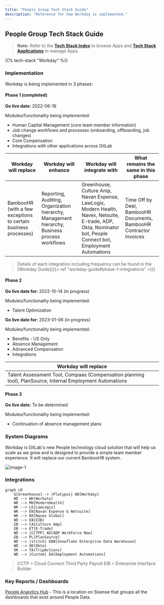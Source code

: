```yaml
---
title: "People Group Tech Stack Guide"
description: "Reference for how Workday is implemented."
---
```


## People Group Tech Stack Guide

> **Note:** Refer to the **[Tech Stack Index](https://about.gitlab.com/handbook/business-technology/tech-stack/)** to browse Apps and **[Tech Stack Applications](https://about.gitlab.com/handbook/business-technology/tech-stack-applications/)** to manage Apps.

{{% tech-stack "Workday" %}}

### Implementation

Workday is being implemented in 3 phases:

#### Phase 1 (completed)

**Go live date:** 2022-06-16

Modules/functionality being implemented:

- Human Capital Management (core team member information)
- Job change workflows and processes (onboarding, offboarding, job changes)
- Core Compensation
- Integrations with other applications across GitLab

| Workday will replace | Workday will enhance |Workday will integrate with |What remains the same in this phase|
| ------ | ------ |------ |------ |
| BambooHR (with a few exceptions to certain business processes) | Reporting, Auditing, Organization hierarchy, Management hierarchy, Business process workflows |Greenhouse, Culture Amp, Navan Expense, LawLogix, Modern Health, Navex, Netsuite, E-trade, ADP, Okta, Nominator bot, People Connect bot, Employment Automations | Time Off by Deel, BambooHR Documents, BambooHR Contractor Invoices |

> Details of each integration including frequency can be found in the [Workday Guide]({{< ref "workday-guide#phase-1-integrations" >}})

#### Phase 2

**Go live date for:** 2022-10-14 (in progress)

Modules/functionality being implemented:

- Talent Optimization

**Go live date for:** 2023-01-06 (in progress)

Modules/functionality being implemented:

- Benefits - US Only
- Absence Management
- Advanced Compensation
- Integrations

| Workday will replace |
| ------ |
| Talent Assessment Tool, Compaas (Compensation planning tool), PlanSource, Internal Employment Automations |


#### Phase 3

**Go live date:** To be determined

Modules/functionality being implemented:

- Continuation of absence management plans

### System Diagrams

Workday is GitLab's new People technology cloud solution that will help us scale as we grow and is designed to provide a simple team member experience. It will replace our current BambooHR system.

![image-1](../workday.png)

### Integrations

```mermaid
graph LR
    G[Greenhouse]--> |Platypus| WD[Workday]
    WD --> WK(Workato)
    WK --> MH[ModernHealth]
    WK --> LG[LawLogix]
    WK --> EN[Navan Expense & Netsuite]
    WK --> NX[Navex Global]
    WD --> EB(EIB)
    EB --> CA[Culture Amp]
    EB --> ET[E-Trade]
    WD --> |CCTPP| AD[ADP WorkForce Now]
    EB --> PL[PlanSource]
    WD --> |stitch| EDW[Snowflake Enterprise Data Warehouse]
    WD --> OK(Okta)
    OK --> TA(TripActions)
    WD --> |Custom| EA[Employment Automations]
```

> CCTP = Cloud Connect Third Party Payroll
> EIB = Enterprise Interface Builder

### Key Reports / Dashboards

[People Analytics Hub](https://app.periscopedata.com/app/gitlab/1052689/Product-Analytics-Hub) - This is a location on Sisense that groups all the dashboards that exist around People Data.
